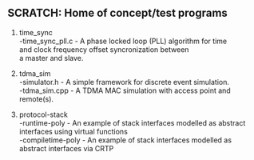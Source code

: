 SCRATCH: Home of concept/test programs 
----

1. time_sync\
-time_sync_pll.c - A phase locked loop (PLL) algorithm for time \
                   and clock frequency offset syncronization between	   
                   a master and slave.

2. tdma_sim\
-simulator.h - A simple framework for discrete event simulation.\
-tdma_sim.cpp - A TDMA MAC simulation with access point and remote(s).

3. protocol-stack\
-runtime-poly - An example of stack interfaces modelled as abstract interfaces using virtual functions\
-compiletime-poly - An example of stack interfaces modelled as abstract interfaces via CRTP
